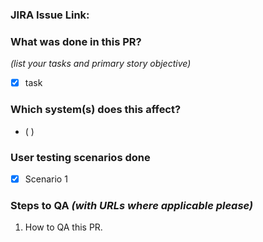 ### JIRA Issue Link:


### What was done in this PR?
*(list your tasks and primary story objective)*
- [x] task

### Which system(s) does this affect?
* (  )

### User testing scenarios done
- [x] Scenario 1

### Steps to QA *(with URLs where applicable please)*
1. How to QA this PR.
